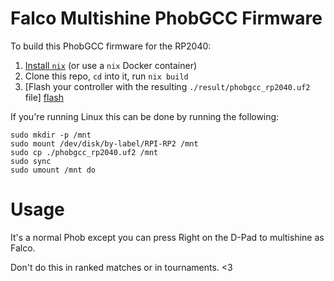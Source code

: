 # Falco Multishine PhobGCC Firmware

To build this PhobGCC firmware for the RP2040:

1. [Install `nix`][install-nix] (or use a `nix` Docker container)
2. Clone this repo, `cd` into it, run `nix build`
3. [Flash your controller with the resulting `./result/phobgcc_rp2040.uf2` file]
   [flash]

If you're running Linux this can be done by running the following:

```shell
sudo mkdir -p /mnt
sudo mount /dev/disk/by-label/RPI-RP2 /mnt
sudo cp ./phobgcc_rp2040.uf2 /mnt
sudo sync
sudo umount /mnt do
```

# Usage

It's a normal Phob except you can press Right on the D-Pad to multishine as
Falco.

Don't do this in ranked matches or in tournaments. <3

[install-nix]: https://zero-to-nix.com/start/install
[flash]: https://github.com/PhobGCC/PhobGCC-doc/blob/main/For_Users/Phob2_Programming_Guide.md
